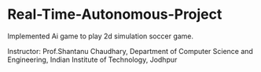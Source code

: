 # Real-Time-Autonomous-Project

Implemented Ai game to play 2d simulation soccer game.

Instructor: Prof.Shantanu Chaudhary, Department of Computer Science and Engineering, Indian Institute of Technology, Jodhpur
